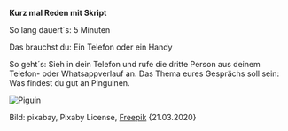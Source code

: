 **Kurz mal Reden mit Skript**

So lang dauert´s: 5 Minuten

Das brauchst du: Ein Telefon oder ein Handy

So geht´s: Sieh in dein Telefon und rufe die dritte Person aus deinem Telefon- oder Whatsappverlauf an.
Das Thema eures Gesprächs soll sein: Was findest du gut an Pinguinen.

![Piguin](https://image.freepik.com/fotos-kostenlos/pinguine-wasservoegeln-arctic_121-56097.jpg)

Bild: pixabay,  Pixaby License, [Freepik](https://de.freepik.com/fotos-kostenlos/pinguine-wasservoegeln-arctic_670645.htm) {21.03.2020}
